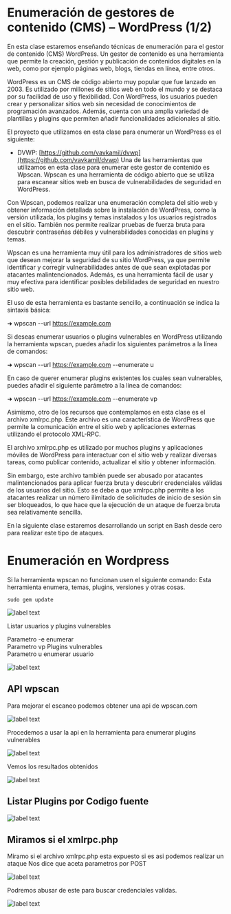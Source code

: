 # Enumeración de gestores de contenido (CMS) – WordPress (1/2)

En esta clase estaremos enseñando técnicas de enumeración para el gestor de contenido (CMS) WordPress. Un gestor de contenido es una herramienta que permite la creación, gestión y publicación de contenidos digitales en la web, como por ejemplo páginas web, blogs, tiendas en línea, entre otros.

WordPress es un CMS de código abierto muy popular que fue lanzado en 2003. Es utilizado por millones de sitios web en todo el mundo y se destaca por su facilidad de uso y flexibilidad. Con WordPress, los usuarios pueden crear y personalizar sitios web sin necesidad de conocimientos de programación avanzados. Además, cuenta con una amplia variedad de plantillas y plugins que permiten añadir funcionalidades adicionales al sitio.

El proyecto que utilizamos en esta clase para enumerar un WordPress es el siguiente:

* DVWP: [https://github.com/vavkamil/dvwp](https://github.com/vavkamil/dvwp)
Una de las herramientas que utilizamos en esta clase para enumerar este gestor de contenido es Wpscan. Wpscan es una herramienta de código abierto que se utiliza para escanear sitios web en busca de vulnerabilidades de seguridad en WordPress.

Con Wpscan, podemos realizar una enumeración completa del sitio web y obtener información detallada sobre la instalación de WordPress, como la versión utilizada, los plugins y temas instalados y los usuarios registrados en el sitio. También nos permite realizar pruebas de fuerza bruta para descubrir contraseñas débiles y vulnerabilidades conocidas en plugins y temas.

Wpscan es una herramienta muy útil para los administradores de sitios web que desean mejorar la seguridad de su sitio WordPress, ya que permite identificar y corregir vulnerabilidades antes de que sean explotadas por atacantes malintencionados. Además, es una herramienta fácil de usar y muy efectiva para identificar posibles debilidades de seguridad en nuestro sitio web.

El uso de esta herramienta es bastante sencillo, a continuación se indica la sintaxis básica:

➜ wpscan --url https://example.com

Si deseas enumerar usuarios o plugins vulnerables en WordPress utilizando la herramienta wpscan, puedes añadir los siguientes parámetros a la línea de comandos:

➜ wpscan --url https://example.com --enumerate u

En caso de querer enumerar plugins existentes los cuales sean vulnerables, puedes añadir el siguiente parámetro a la línea de comandos:

➜ wpscan --url https://example.com --enumerate vp

Asimismo, otro de los recursos que contemplamos en esta clase es el archivo xmlrpc.php. Este archivo es una característica de WordPress que permite la comunicación entre el sitio web y aplicaciones externas utilizando el protocolo XML-RPC.

El archivo xmlrpc.php es utilizado por muchos plugins y aplicaciones móviles de WordPress para interactuar con el sitio web y realizar diversas tareas, como publicar contenido, actualizar el sitio y obtener información.

Sin embargo, este archivo también puede ser abusado por atacantes malintencionados para aplicar fuerza bruta y descubrir credenciales válidas de los usuarios del sitio. Esto se debe a que xmlrpc.php permite a los atacantes realizar un número ilimitado de solicitudes de inicio de sesión sin ser bloqueados, lo que hace que la ejecución de un ataque de fuerza bruta sea relativamente sencilla.

En la siguiente clase estaremos desarrollando un script en Bash desde cero para realizar este tipo de ataques.

# Enumeración en Wordpress

Si la herramienta wpscan no funcionan usen el siguiente comando:
Esta herramienta enumera, temas, plugins, versiones y otras cosas.

```
sudo gem update
```

![label text](imgs/01.png)

Listar usuarios y plugins vulnerables

Parametro -e enumerar\
Parametro vp Plugins vulnerables\
Parametro u enumerar usuario

![label text](imgs/02.png)

## API wpscan

Para mejorar el escaneo podemos obtener una api de wpscan.com

![label text](imgs/03.png)

Procedemos a usar la api en la herramienta para enumerar plugins vulnerables 

![label text](imgs/04.png)

Vemos los resultados obtenidos

![label text](imgs/05.png)

## Listar Plugins por Codigo fuente

![label text](imgs/06.png)

## Miramos si el xmlrpc.php

Miramo si el archivo xmlrpc.php esta expuesto si es asi podemos realizar un ataque
Nos dice que aceta parametros por POST

![label text](imgs/07.png)

Podremos abusar de este para buscar credenciales validas.

![label text](imgs/08.png)






































































